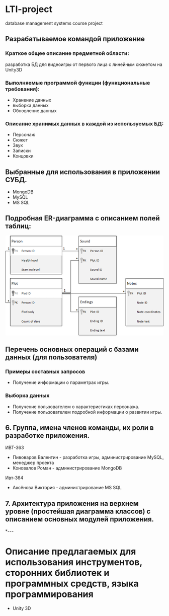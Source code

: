 # LTI-project
database management systems course project


## Разрабатываемое командой приложение 

### Краткое общее описание предметной области:

разработка БД для видеоигры от первого лица с линейным сюжетом на Unity3D


### Выполняемые программой функции (функциональные требования):

  * Хранение данных
  * выборка данных
  * Обновление данных

### Описание хранимых данных в каждой из используемых БД:

* Персонаж
* Сюжет
* Звук
* Записки
* Концовки


## Выбранные для использования в приложении СУБД.

* MongoDB
* MySQL
* MS SQL

## Подробная ER-диаграмма с описанием полей таблиц:

 ![Dms coursework ER diagram](/Dms_cw_ER_diag.png)
  
## Перечень основных операций с базами данных (для пользователя)

 
  ### Примеры составных запросов
  
  * Получение информации о параметрах игры.

  ### Выборка данных
  
  * Получение пользователем о характеристиках персонажа.
  * Получение пользователем подробной информации о развитии игры.

  
## 6. Группа, имена членов команды, их роли в разработке приложения.

ИВТ-363

  * Пивоваров Валентин - разработка игры, администрирование MySQL, менеджер проекта
  * Коновалов Роман - администрирование MongoDB
  
  Ивт-364
  
  * Аксёнова Виктория - администрирование MS SQL
  
  
## 7. Архитектура приложения на верхнем уровне (простейшая диаграмма классов) с описанием основных модулей приложения.
  *---
  
# Описание предлагаемых для использования инструментов, сторонних библиотек и программных средств, языка программирования
  * Unity 3D
